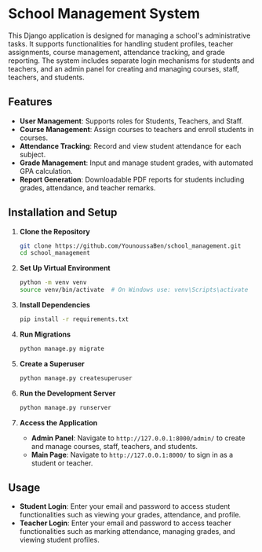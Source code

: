 # School Management System

This Django application is designed for managing a school's administrative tasks. It supports functionalities for handling student profiles, teacher assignments, course management, attendance tracking, and grade reporting. The system includes separate login mechanisms for students and teachers, and an admin panel for creating and managing courses, staff, teachers, and students.

## Features

- **User Management**: Supports roles for Students, Teachers, and Staff.
- **Course Management**: Assign courses to teachers and enroll students in courses.
- **Attendance Tracking**: Record and view student attendance for each subject.
- **Grade Management**: Input and manage student grades, with automated GPA calculation.
- **Report Generation**: Downloadable PDF reports for students including grades, attendance, and teacher remarks.

## Installation and Setup

1. **Clone the Repository**

   ```bash
   git clone https://github.com/YounoussaBen/school_management.git
   cd school_management
   ```

2. **Set Up Virtual Environment**

   ```bash
   python -m venv venv
   source venv/bin/activate  # On Windows use: venv\Scripts\activate
   ```

3. **Install Dependencies**

   ```bash
   pip install -r requirements.txt
   ```

4. **Run Migrations**

   ```bash
   python manage.py migrate
   ```

5. **Create a Superuser**

   ```bash
   python manage.py createsuperuser
   ```

6. **Run the Development Server**

   ```bash
   python manage.py runserver
   ```

7. **Access the Application**

   - **Admin Panel**: Navigate to `http://127.0.0.1:8000/admin/` to create and manage courses, staff, teachers, and students.
   - **Main Page**: Navigate to `http://127.0.0.1:8000/` to sign in as a student or teacher.

## Usage

- **Student Login**: Enter your email and password to access student functionalities such as viewing your grades, attendance, and profile.
- **Teacher Login**: Enter your email and password to access teacher functionalities such as marking attendance, managing grades, and viewing student profiles.
